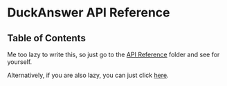 # DuckAnswer API Reference
## Table of Contents
Me too lazy to write this, so just go to the [API Reference](#api-reference) folder and see for yourself.

Alternatively, if you are also lazy, you can just click [here](https://lekiet.mintlify.app/).